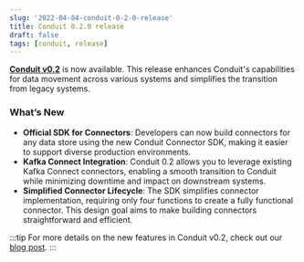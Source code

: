 ```yaml
---
slug: '2022-04-04-conduit-0-2-0-release'
title: Conduit 0.2.0 release
draft: false
tags: [conduit, release]
---
```


[**Conduit v0.2**](https://github.com/ConduitIO/conduit/releases/tag/v0.2.0) is now available. This release enhances Conduit's capabilities for data movement across various systems and simplifies the transition from legacy systems.

<!--truncate-->

### What’s New

- **Official SDK for Connectors**: Developers can now build connectors for any data store using the new Conduit Connector SDK, making it easier to support diverse production environments.
- **Kafka Connect Integration**: Conduit 0.2 allows you to leverage existing Kafka Connect connectors, enabling a smooth transition to Conduit while minimizing downtime and impact on downstream systems.
-  **Simplified Connector Lifecycle**: The SDK simplifies connector implementation, requiring only four functions to create a fully functional connector. This design goal aims to make building connectors straightforward and efficient.

:::tip
For more details on the new features in Conduit v0.2, check out our [blog post](https://meroxa.com/blog/conduit-0.2-making-connectors-a-reality/).
:::
